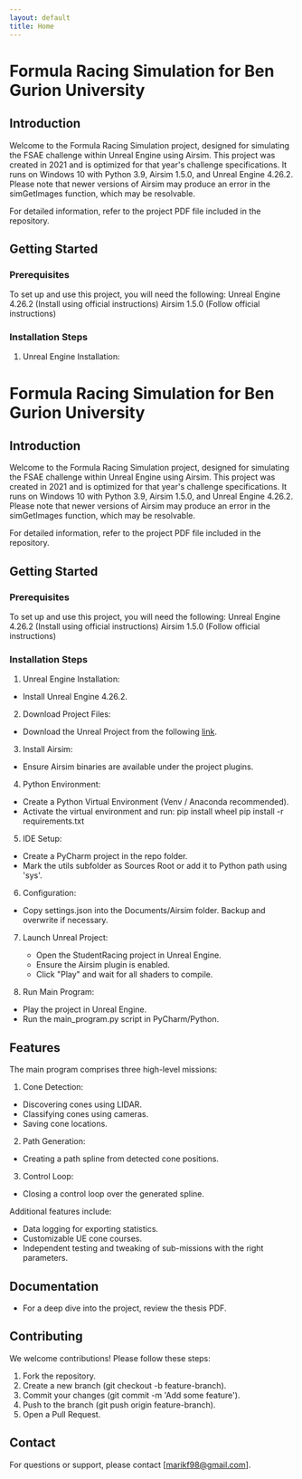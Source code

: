 ```yaml
---
layout: default
title: Home
---
```


# Formula Racing Simulation for Ben Gurion University
## Introduction
Welcome to the Formula Racing Simulation project, designed for simulating the FSAE challenge within Unreal Engine using Airsim. 
This project was created in 2021 and is optimized for that year's challenge specifications.
It runs on Windows 10 with Python 3.9, Airsim 1.5.0, and Unreal Engine 4.26.2. 
Please note that newer versions of Airsim may produce an error in the simGetImages function, which may be resolvable.

For detailed information, refer to the project PDF file included in the repository.

## Getting Started
### Prerequisites
To set up and use this project, you will need the following:
Unreal Engine 4.26.2 (Install using official instructions)
Airsim 1.5.0 (Follow official instructions)

### Installation Steps
1. Unreal Engine Installation:
# Formula Racing Simulation for Ben Gurion University
## Introduction
Welcome to the Formula Racing Simulation project, designed for simulating the FSAE challenge within Unreal Engine using Airsim. 
This project was created in 2021 and is optimized for that year's challenge specifications.
It runs on Windows 10 with Python 3.9, Airsim 1.5.0, and Unreal Engine 4.26.2. 
Please note that newer versions of Airsim may produce an error in the simGetImages function, which may be resolvable.

For detailed information, refer to the project PDF file included in the repository.

## Getting Started
### Prerequisites
To set up and use this project, you will need the following:
Unreal Engine 4.26.2 (Install using official instructions)
Airsim 1.5.0 (Follow official instructions)

### Installation Steps
1. Unreal Engine Installation:
  * Install Unreal Engine 4.26.2.

2. Download Project Files:
  * Download the Unreal Project from the following [link](https://drive.google.com/drive/folders/1_BdXtkc-P8FzvNqy38et9genC3dfL_1K?usp=sharing "project files location").

3. Install Airsim:
  * Ensure Airsim binaries are available under the project plugins.

4. Python Environment:
  * Create a Python Virtual Environment (Venv / Anaconda recommended).
  * Activate the virtual environment and run:
    pip install wheel
    pip install -r requirements.txt

5. IDE Setup:
  * Create a PyCharm project in the repo folder.
  * Mark the utils subfolder as Sources Root or add it to Python path using 'sys'.

6. Configuration:
  * Copy settings.json into the Documents/Airsim folder. Backup and overwrite if necessary.

7. Launch Unreal Project:
     * Open the StudentRacing project in Unreal Engine.
     * Ensure the Airsim plugin is enabled.
     * Click "Play" and wait for all shaders to compile.

8. Run Main Program:
  * Play the project in Unreal Engine.
  * Run the main_program.py script in PyCharm/Python.

## Features
The main program comprises three high-level missions:

1. Cone Detection:
  * Discovering cones using LIDAR.
  * Classifying cones using cameras.
  * Saving cone locations.

2. Path Generation:
  * Creating a path spline from detected cone positions.

3. Control Loop:
  * Closing a control loop over the generated spline.

Additional features include:
  * Data logging for exporting statistics.
  * Customizable UE cone courses.
  * Independent testing and tweaking of sub-missions with the right parameters.

## Documentation
  * For a deep dive into the project, review the thesis PDF.

## Contributing
We welcome contributions! Please follow these steps:
  1. Fork the repository.
  2. Create a new branch (git checkout -b feature-branch).
  3. Commit your changes (git commit -m 'Add some feature').
  4. Push to the branch (git push origin feature-branch).
  5. Open a Pull Request.

## Contact
  For questions or support, please contact [marikf98@gmail.com].

